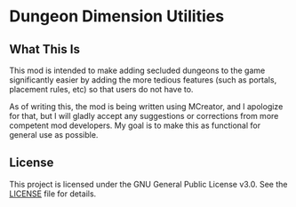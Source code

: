 # Dungeon Dimension Utilities
## What This Is
This mod is intended to make adding secluded dungeons to the game significantly easier by adding the more tedious features (such as portals, placement rules, etc) so that users do not have to.

As of writing this, the mod is being written using MCreator, and I apologize for that, but I will gladly accept any suggestions or corrections from more competent mod developers. My goal is to make this as functional for general use as possible.

## License
This project is licensed under the GNU General Public License v3.0. See the [LICENSE](./LICENSE) file for details.
